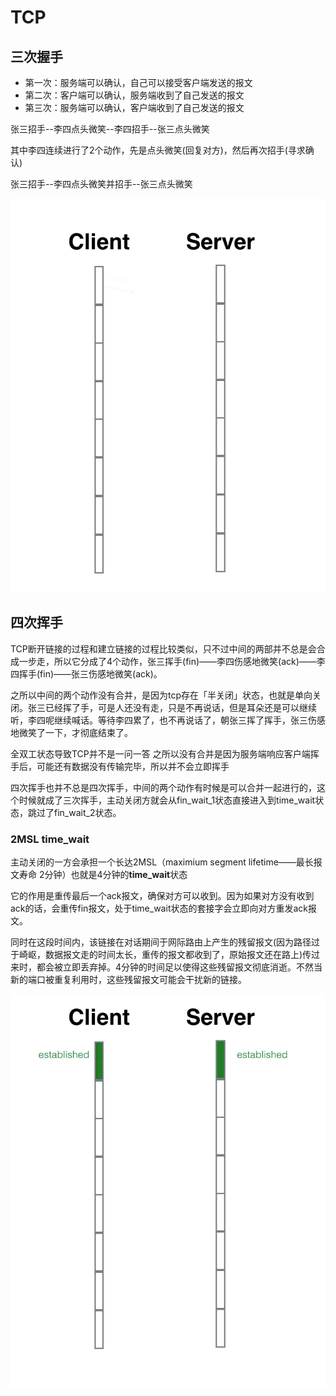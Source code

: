 # TCP
## 三次握手
* 第一次：服务端可以确认，自己可以接受客户端发送的报文
* 第二次：客户端可以确认，服务端收到了自己发送的报文
* 第三次：服务端可以确认，客户端收到了自己发送的报文

张三招手--李四点头微笑--李四招手--张三点头微笑

其中李四连续进行了2个动作，先是点头微笑(回复对方)，然后再次招手(寻求确认)

张三招手--李四点头微笑并招手--张三点头微笑

![三次握手](./三次握手.gif)

## 四次挥手

TCP断开链接的过程和建立链接的过程比较类似，只不过中间的两部并不总是会合成一步走，所以它分成了4个动作，张三挥手(fin)——李四伤感地微笑(ack)——李四挥手(fin)——张三伤感地微笑(ack)。

之所以中间的两个动作没有合并，是因为tcp存在「半关闭」状态，也就是单向关闭。张三已经挥了手，可是人还没有走，只是不再说话，但是耳朵还是可以继续听，李四呢继续喊话。等待李四累了，也不再说话了，朝张三挥了挥手，张三伤感地微笑了一下，才彻底结束了。

全双工状态导致TCP并不是一问一答 之所以没有合并是因为服务端响应客户端挥手后，可能还有数据没有传输完毕，所以并不会立即挥手

四次挥手也并不总是四次挥手，中间的两个动作有时候是可以合并一起进行的，这个时候就成了三次挥手，主动关闭方就会从fin_wait_1状态直接进入到time_wait状态，跳过了fin_wait_2状态。

### 2MSL time_wait

主动关闭的一方会承担一个长达2MSL（maximium segment lifetime——最长报文寿命 2分钟）也就是4分钟的**time_wait**状态

它的作用是重传最后一个ack报文，确保对方可以收到。因为如果对方没有收到ack的话，会重传fin报文，处于time_wait状态的套接字会立即向对方重发ack报文。

同时在这段时间内，该链接在对话期间于网际路由上产生的残留报文(因为路径过于崎岖，数据报文走的时间太长，重传的报文都收到了，原始报文还在路上)传过来时，都会被立即丢弃掉。4分钟的时间足以使得这些残留报文彻底消逝。不然当新的端口被重复利用时，这些残留报文可能会干扰新的链接。

![四次挥手](./四次挥手.gif)

